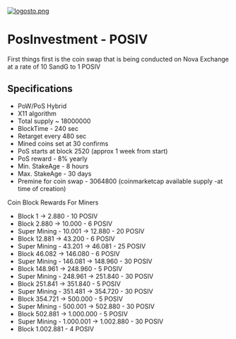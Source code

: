 

[![logosto.png](http://megahash.co.uk/images/logo.png)](http://megahash.co.uk/images/logo.png)


PosInvestment - POSIV
==================

First things first is the coin swap that is being conducted on Nova Exchange at a rate of 10 SandG to 1 POSIV

Specifications
--------------

- PoW/PoS Hybrid
- X11 algorithm
- Total supply ~ 18000000
- BlockTime - 240 sec
- Retarget every 480 sec
- Mined coins set at 30 confirms
- PoS starts at block 2520 (approx 1 week from start)
- PoS reward - 8% yearly
- Min. StakeAge - 8 hours
- Max. StakeAge - 30 days
- Premine for coin swap - 3064800 (coinmarketcap available supply -at time of creation)


Coin Block Rewards For Miners

- Block 1 -> 2.880 - 10 POSIV
- Block 2.880 -> 10.000 - 6 POSIV
- Super Mining - 10.001 -> 12.880 - 20 POSIV
- Block 12.881 -> 43.200 - 6 POSIV
- Super Mining - 43.201 -> 46.081 - 25 POSIV
- Block 46.082 -> 146.080 - 6 POSIV
- Super Mining - 146.081 -> 148.960 - 30 POSIV
- Block 148.961 -> 248.960 - 5 POSIV
- Super Mining - 248.961 -> 251.840 - 30 POSIV
- Block 251.841 -> 351.840 - 5 POSIV
- Super Mining - 351.481 -> 354.720 - 30 POSIV
- Block 354.721 -> 500.000 - 5 POSIV
- Super Mining  - 500.001 -> 502.880 - 30 POSIV
- Block 502.881 -> 1.000.000 - 5 POSIV
- Super Mining - 1.000.001 -> 1.002.880 - 30 POSIV
- Block 1.002.881 - 4 POSIV


